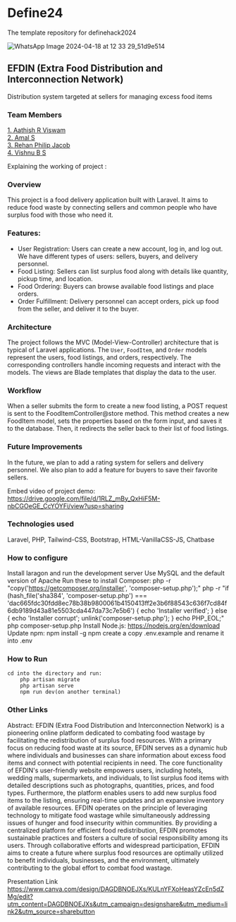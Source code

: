 # Define24

The template repository for definehack2024

![WhatsApp Image 2024-04-18 at 12 33 29_51d9e514](https://github.com/Definehack/Define24/assets/79042374/4d6c229a-5048-4ac9-bba6-c0e835e22097)

## EFDIN (Extra Food Distribution and Interconnection Network)

Distribution system targeted at sellers for managing excess food items

### Team Members

[1. Aathish R Viswam](https://github.com/Aathixh)  
[2. Amal S](https://github.com/RottenSpaceMan)  
[3. Rehan Philip Jacob](https://github.com/Rehanphilipjacob)  
[4. Vishnu B S](https://github.com/VandVi)

Explaining the working of project :

### Overview

This project is a food delivery application built with Laravel. It aims to reduce food waste by connecting sellers and common people who have surplus food with those who need it.

### Features:

-   User Registration: Users can create a new account, log in, and log out. We have different types of users: sellers, buyers, and delivery personnel.
-   Food Listing: Sellers can list surplus food along with details like quantity, pickup time, and location.
-   Food Ordering: Buyers can browse available food listings and place orders.
-   Order Fulfillment: Delivery personnel can accept orders, pick up food from the seller, and deliver it to the buyer.

### Architecture

The project follows the MVC (Model-View-Controller) architecture that is typical of Laravel applications. The `User`, `FoodItem`, and `Order` models represent the users, food listings, and orders, respectively. The corresponding controllers handle incoming requests and interact with the models. The views are Blade templates that display the data to the user.

### Workflow

When a seller submits the form to create a new food listing, a POST request is sent to the FoodItemController@store method. This method creates a new FoodItem model, sets the properties based on the form input, and saves it to the database. Then, it redirects the seller back to their list of food listings.

### Future Improvements

In the future, we plan to add a rating system for sellers and delivery personnel. We also plan to add a feature for buyers to save their favorite sellers.

Embed video of project demo:
https://drive.google.com/file/d/1RLZ_mBy_QxHiF5M-nbCGOeGE_CcYOYFi/view?usp=sharing

### Technologies used

Laravel,
PHP,
Tailwind-CSS,
Bootstrap,
HTML-VanillaCSS-JS,
Chatbase

### How to configure

Install laragon and run the development server
Use MySQL and the default version of Apache
Run these to install Composer:
php -r "copy('https://getcomposer.org/installer', 'composer-setup.php');"
php -r "if (hash_file('sha384', 'composer-setup.php') === 'dac665fdc30fdd8ec78b38b9800061b4150413ff2e3b6f88543c636f7cd84f6db9189d43a81e5503cda447da73c7e5b6') { echo 'Installer verified'; } else { echo 'Installer corrupt'; unlink('composer-setup.php'); } echo PHP_EOL;"
php composer-setup.php
Install Node.js:
https://nodejs.org/en/download
Update npm:
npm install -g npm
create a copy .env.example and rename it into .env

### How to Run

    cd into the directory and run:
        php artisan migrate
        php artisan serve
        npm run dev(on another terminal)

### Other Links

Abstract:
EFDIN (Extra Food Distribution and Interconnection Network) is a pioneering online platform dedicated to combating food wastage by facilitating the redistribution of surplus food resources. With a primary focus on reducing food waste at its source, EFDIN serves as a dynamic hub where individuals and businesses can share information about excess food items and connect with potential recipients in need.
The core functionality of EFDIN's user-friendly website empowers users, including hotels, wedding malls, supermarkets, and individuals, to list surplus food items with detailed descriptions such as photographs, quantities, prices, and food types. Furthermore, the platform enables users to add new surplus food items to the listing, ensuring real-time updates and an expansive inventory of available resources.
EFDIN operates on the principle of leveraging technology to mitigate food wastage while simultaneously addressing issues of hunger and food insecurity within communities. By providing a centralized platform for efficient food redistribution, EFDIN promotes sustainable practices and fosters a culture of social responsibility among its users. Through collaborative efforts and widespread participation, EFDIN aims to create a future where surplus food resources are optimally utilized to benefit individuals, businesses, and the environment, ultimately contributing to the global effort to combat food wastage.

Presentation Link https://www.canva.com/design/DAGDBNOEJXs/KULnYFXoHeasYZcEn5dZMg/edit?utm_content=DAGDBNOEJXs&utm_campaign=designshare&utm_medium=link2&utm_source=sharebutton
